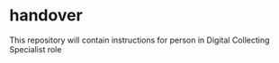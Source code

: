 # handover
This repository will contain instructions for person in Digital Collecting Specialist role
